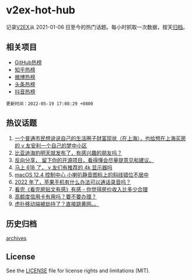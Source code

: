 # v2ex-hot-hub

 记录[V2EX](https://www.v2ex.com/)从 2021-01-06 日至今的热门话题。每小时抓取一次数据，按天[归档](archives)。
 
 ## 相关项目

- [GitHub热榜](https://github.com/snaildev/github-hot-hub)
- [知乎热榜](https://github.com/snaildev/zhihu-hot-hub)
- [微博热榜](https://github.com/snaildev/weibo-hot-hub)
- [头条热榜](https://github.com/snaildev/toutiao-hot-hub)
- [抖音热榜](https://github.com/snaildev/douyin-hot-hub)


 `更新时间：2022-05-19 17:08:29 +0800`

## 热议话题

1. [一个普通市民想说说自己的生活圈子财富现状（在上海），也给想在上海买房的 v 友安利一个自己的梦中小区](https://www.v2ex.com/t/853826)
1. [比亚迪海豹明天就发布了，有感兴趣的朋友吗？](https://www.v2ex.com/t/853870)
1. [反向分享， 留下你的开源项目，看得懂会尽量提意见和建议。](https://www.v2ex.com/t/853756)
1. [马上 618 了， v 友们有推荐的 4k 显示器吗](https://www.v2ex.com/t/853842)
1. [macOS 12.4 控制中心 小喇叭静音图标上的斜线错位不居中](https://www.v2ex.com/t/853864)
1. [2022 年了，苹果手机有什么办法可以通话录音吗？](https://www.v2ex.com/t/853784)
1. [看完《看完房贴文有感》有感 - 你觉得房价收入比多少合理](https://www.v2ex.com/t/853814)
1. [高额度信用卡有用吗？要不要办理？](https://www.v2ex.com/t/853761)
1. [虎扑移动端被劫持了？直接跳黄网。。](https://www.v2ex.com/t/853925)

## 历史归档

[archives](archives)

## License

See the [LICENSE](LICENSE) file for license rights and limitations (MIT).
